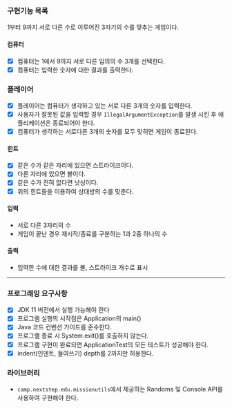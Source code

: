 ### 구현기능 목록
1부터 9까지 서로 다른 수로 이루어진 3자기의 수를 맞추는 게임이다.

#### 컴퓨터
- [x] 컴퓨터는 1에서 9까지 서로 다른 임의의 수 3개를 선택한다.
- [x] 컴퓨터는 입력한 숫자에 대한 결과를 출력한다.
### 플레이어
- [x] 플레이어는 컴퓨터가 생각하고 있는 서로 다른 3개의 숫자를 입력한다.
- [x] 사용자가 잘못된 값을 입력할 경우 `IllegalArgumentException`를 발생 시킨 후 애플리케이션은 종료되어야 한다.
- [x] 컴퓨터가 생각하는 서로다른 3개의 숫자를 모두 맞히면 게임이 종료된다.

#### 힌트
- [x] 같은 수가 같은 자리에 있으면 스트라이크이다.
- [x] 다른 자리에 있으면 볼이다.
- [x] 같은 수가 전혀 없다면 낫싱이다.
- [x] 위의 힌트들을 이용하여 상대방의 수를 맞춘다.

#### 입력
* 서로 다른 3자리의 수
* 게임이 끝난 경우 재시작/종료를 구분하는 1과 2중 하나의 수

#### 출력
* 입력한 수에 대한 결과를 볼, 스트라이크 개수로 표시


----
### 프로그래밍 요구사항
- [x] JDK 11 버전에서 실행 가능해야 한다
- [x] 프로그램 실행의 시작점은 Application의 main()
- [x] Java 코드 컨벤션 가이드를 준수한다.
- [x] 프로그램 종료 시 System.exit()를 호출하지 않는다.
- [x] 프로그램 구현이 완료되면 ApplicationTest의 모든 테스트가 성공해야 한다.
- [x] indent(인덴트, 들여쓰기) depth를 2까지만 허용한다.

### 라이브러리
* `camp.nextstep.edu.missionutils`에서 제공하는 Randoms 및 Console API를 사용하여 구현해야 한다.
